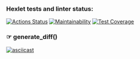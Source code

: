 ### Hexlet tests and linter status:
[![Actions Status](https://github.com/alllexxx1/python-project-50/workflows/hexlet-check/badge.svg)](https://github.com/alllexxx1/python-project-50/actions)
[![Maintainability](https://api.codeclimate.com/v1/badges/60d97c62096e69f4802f/maintainability)](https://codeclimate.com/github/alllexxx1/python-project-50/maintainability)
[![Test Coverage](https://api.codeclimate.com/v1/badges/60d97c62096e69f4802f/test_coverage)](https://codeclimate.com/github/alllexxx1/python-project-50/test_coverage)

### ☞ generate_diff()

[![asciicast](https://asciinema.org/a/588057.svg)](https://asciinema.org/a/588057)